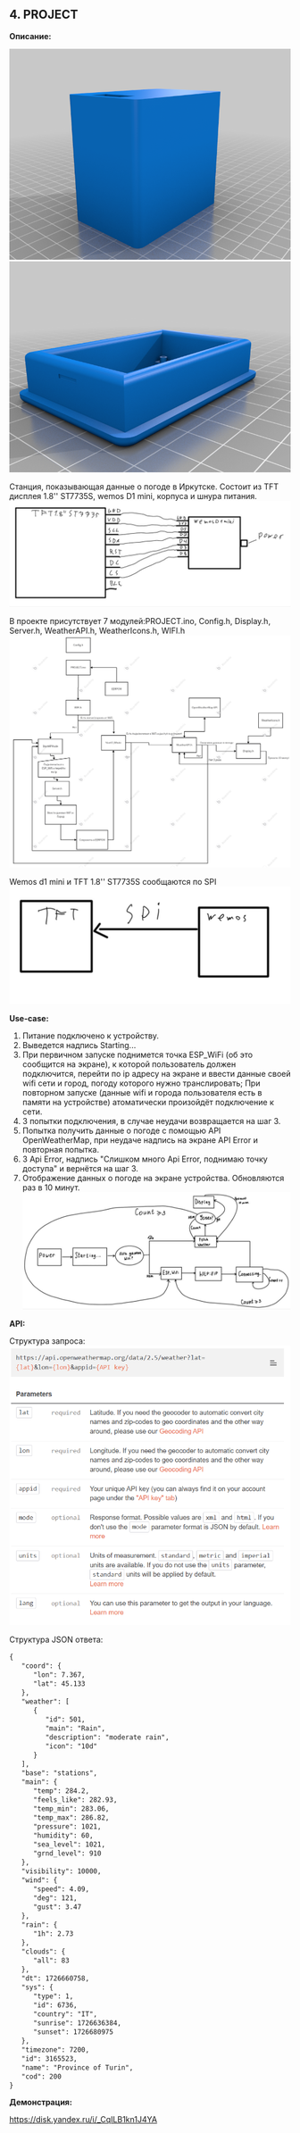 ## 4. PROJECT
**Описание:**

![картинка 19](https://github.com/Deppkepa/Internet_of_Things/blob/main/images/PROJECT1.png)
![картинка 20](https://github.com/Deppkepa/Internet_of_Things/blob/main/images/PROJECT2.png)

Станция, показывающая данные о погоде в Иркутске.
Состоит из TFT дисплея 1.8'' ST7735S, wemos D1 mini, корпуса и шнура питания.
![картинка 21](https://github.com/Deppkepa/Internet_of_Things/blob/main/images/PROJECT_scheme2.jpg)

В проекте присутствует 7 модулей:PROJECT.ino, Config.h, Display.h, Server.h, WeatherAPI.h, WeatherIcons.h, WIFI.h
![картинка 22](https://github.com/Deppkepa/Internet_of_Things/blob/main/images/PROJECT_scheme1.png)

Wemos d1 mini и TFT 1.8'' ST7735S сообщаются по SPI
![картинка 22](https://github.com/Deppkepa/Internet_of_Things/blob/main/images/PROJECT_scheme3.jpg)

**Use-case:**

1.  Питание подключено к устройству.
2.  Выведется надпись Starting...
3.  При первичном запуске поднимется точка ESP_WiFi (об это сообщится на экране), к которой пользователь должен подключится, перейти по ip адресу на экране и ввести данные своей wifi сети и город, погоду которого нужно транслировать; При повторном запуске (данные wifi и города пользователя есть в памяти на устройстве) атоматически произойдёт подключение к сети.
4.  3 попытки подключения, в случае неудачи возвращается на шаг 3.
5.  Попытка получить данные о погоде с помощью API OpenWeatherMap, при неудаче надпись на экране API Error и повторная попытка.
6.  3 Api Error, надпись "Слишком много Api Error, поднимаю точку доступа" и вернётся на шаг 3.
7.  Отображение данных о погоде на экране устройства. Обновляются раз в 10 минут.
![картинка 23](https://github.com/Deppkepa/Internet_of_Things/blob/main/images/PROJECT_scheme4.jpg)

**API:**

Структура запроса:
![Картинка 24](https://github.com/Deppkepa/Internet_of_Things/blob/main/images/PROJECT_scheme5.png)

Структура JSON ответа:

```                          
{
   "coord": {
      "lon": 7.367,
      "lat": 45.133
   },
   "weather": [
      {
         "id": 501,
         "main": "Rain",
         "description": "moderate rain",
         "icon": "10d"
      }
   ],
   "base": "stations",
   "main": {
      "temp": 284.2,
      "feels_like": 282.93,
      "temp_min": 283.06,
      "temp_max": 286.82,
      "pressure": 1021,
      "humidity": 60,
      "sea_level": 1021,
      "grnd_level": 910
   },
   "visibility": 10000,
   "wind": {
      "speed": 4.09,
      "deg": 121,
      "gust": 3.47
   },
   "rain": {
      "1h": 2.73
   },
   "clouds": {
      "all": 83
   },
   "dt": 1726660758,
   "sys": {
      "type": 1,
      "id": 6736,
      "country": "IT",
      "sunrise": 1726636384,
      "sunset": 1726680975
   },
   "timezone": 7200,
   "id": 3165523,
   "name": "Province of Turin",
   "cod": 200
}                    
```
                  
**Демонстрация:**

https://disk.yandex.ru/i/_CqILB1kn1J4YA
